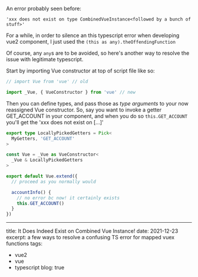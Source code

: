 An error probably seen before:

```
'xxx does not exist on type CombinedVueInstance<followed by a bunch of stuff>'
```

For a while, in order to silence an this typescript error when developing vue2 component, I just used the `(this as any).theOffendingFunction`

Of course, any `any`s are to be avoided, so here's another way to resolve the issue with legitimate typescript.

Start by importing Vue constructor at top of script file like so:

```ts
// import Vue from 'vue' // old

import _Vue, { VueConstructor } from 'vue' // new
```

Then you can define types, and pass those as _type arguments_ to your now reassigned Vue constructor. So, say you want to invoke a getter GET_ACCOUNT in your component, and when you do so `this.GET_ACCOUNT` you'll get the 'xxx does not exist on [...]'

```ts
export type LocallyPickedGetters = Pick<
  MyGetters, 'GET_ACCOUNT'
>

const Vue = _Vue as VueConstructor<
  _Vue & LocallyPickedGetters
>

export default Vue.extend({
  // proceed as you normally would

  accountInfo() {
    // no error bc now! it certainly exists
    this.GET_ACCOUNT()
  }
})
```
---
title: It Does Indeed Exist on Combined Vue Instance!
date: 2021-12-23
excerpt: a few ways to resolve a confusing TS error for mapped vuex functions
tags:
  - vue2
  - vue
  - typescript
blog: true
